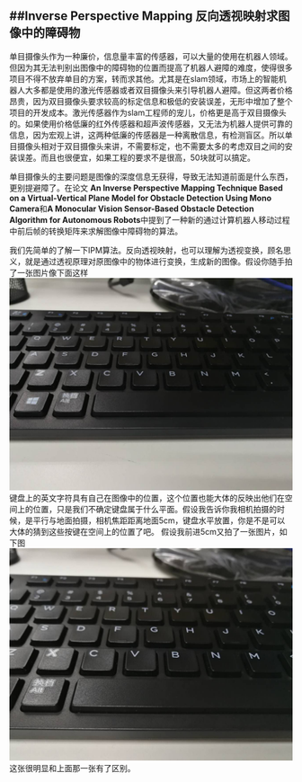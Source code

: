 ##Inverse Perspective Mapping 反向透视映射求图像中的障碍物
---
单目摄像头作为一种廉价，信息量丰富的传感器，可以大量的使用在机器人领域。但因为其无法判别出图像中的障碍物的位置而提高了机器人避障的难度，使得很多项目不得不放弃单目的方案，转而求其他。尤其是在slam领域，市场上的智能机器人大多都是使用的激光传感器或者双目摄像头来引导机器人避障。但这两者价格昂贵，因为双目摄像头要求较高的标定信息和极低的安装误差，无形中增加了整个项目的开发成本。激光传感器作为slam工程师的宠儿，价格更是高于双目摄像头的。如果使用价格低廉的红外传感器和超声波传感器，又无法为机器人提供可靠的信息，因为宏观上讲，这两种低廉的传感器是一种离散信息，有检测盲区。所以单目摄像头相对于双目摄像头来讲，不需要标定，也不需要太多的考虑双目之间的安装误差。而且也很便宜，如果工程的要求不是很高，50块就可以搞定。

单目摄像头的主要问题是图像的深度信息无获得，导致无法知道前面是什么东西，更别提避障了。在论文 **An Inverse Perspective Mapping Technique Based on a Virtual-Vertical Plane Model for Obstacle Detection Using Mono Camera**和**A Monocular Vision Sensor-Based Obstacle Detection Algorithm for Autonomous Robots**中提到了一种新的通过计算机器人移动过程中前后帧的转换矩阵来求解图像中障碍物的算法。

我们先简单的了解一下IPM算法。反向透视映射，也可以理解为透视变换，顾名思义，就是通过透视原理对原图像中的物体进行变换，生成新的图像。假设你随手拍了一张图片像下面这样
![nihao](./111.jpg)
键盘上的英文字符具有自己在图像中的位置，这个位置也能大体的反映出他们在空间上的位置，只是我们不确定键盘属于什么平面。假设我告诉你我相机拍摄的时候，是平行与地面拍摄，相机焦距距离地面5cm，键盘水平放置，你是不是可以大体的猜到这些按键在空间上的位置了吧。
假设我前进5cm又拍了一张图片，如下图
![nihao](./222.jpg)
这张很明显和上面那一张有了区别。
